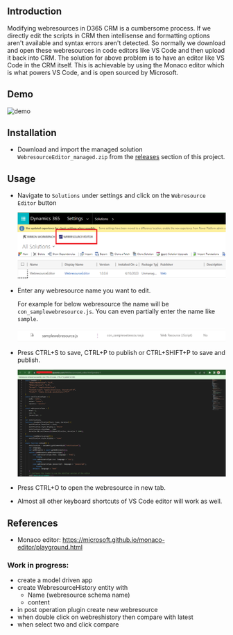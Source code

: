 ## Introduction

Modifying webresources in D365 CRM is a cumbersome process. If we directly edit the scripts in CRM then intellisense and formatting options aren't available and syntax errors aren't detected. So normally we download and open these webresources in code editors like VS Code and then upload it back into CRM.
The solution for above problem is to have an editor like VS Code in the CRM itself. This is achievable by using the Monaco editor which is what powers VS Code, and is open sourced by Microsoft.

## Demo

![demo](resources/demo.gif)

## Installation

- Download and import the managed solution `WebresourceEditor_managed.zip` from the [releases](https://github.com/ginow/WebresourceEditor/releases) section of this project.

## Usage

- Navigate to `Solutions` under settings and click on the `Webresource Editor` button

  ![solutions](resources/solutions.png)

- Enter any webresource name you want to edit.

  For example for below webresource the name will be `con_samplewebresource.js`. You can even partially enter the name like `sample`.

  ![name](resources/name.png)

- Press CTRL+S to save, CTRL+P to publish or CTRL+SHIFT+P to save and publish.

  ![editor](resources/editor.png)

- Press CTRL+O to open the webresource in new tab.
- Almost all other keyboard shortcuts of VS Code editor will work as well.

## References

- Monaco editor: https://microsoft.github.io/monaco-editor/playground.html

### Work in progress:
- create a model driven app
- create WebresourceHistory entity with
  - Name (webresource schema name)
  - content 
- in post operation plugin create new webresource 
- when double click on webreshistory then compare with latest
- when select two and click compare
